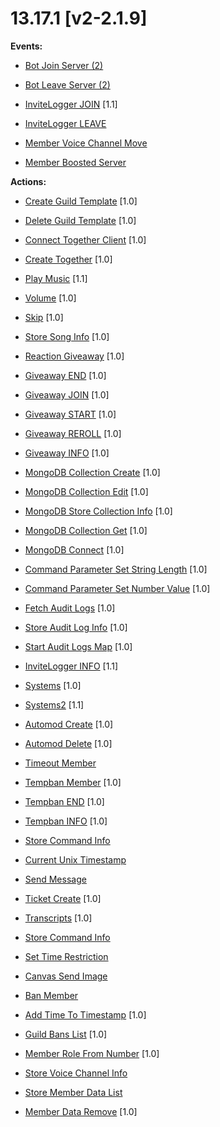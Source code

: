 # 13.17.1 [v2-2.1.9]

**Events:**

- [Bot Join Server (2)](https://github.com/Gotowka/mydbm/blob/v2/events/bot_join_server.js)

- [Bot Leave Server (2)](https://github.com/Gotowka/mydbm/blob/v2/events/bot_leave_server.js)

- [InviteLogger JOIN](https://github.com/Gotowka/mydbm/blob/v2/events/invitelogger-join.js) [1.1]

- [InviteLogger LEAVE](https://github.com/Gotowka/mydbm/blob/v2/events/invitelogger-leave.js)

- [Member Voice Channel Move](https://github.com/Gotowka/mydbm/blob/v2/events/member_voice_move.js)

- [Member Boosted Server](https://github.com/Gotowka/mydbm/blob/v2/events/member_boosted_server_EVT.js)


**Actions:**

- [Create Guild Template](https://github.com/Gotowka/mydbm/blob/v2/actions/create_guild_template.js) [1.0]

- [Delete Guild Template](https://github.com/Gotowka/mydbm/blob/v2/actions/delete_guild_template.js) [1.0]

- [Connect Together Client](https://github.com/Gotowka/mydbm/blob/v2/actions/connect_together_client.js) [1.0]

- [Create Together](https://github.com/Gotowka/mydbm/blob/v2/actions/create_together.js) [1.0]

- [Play Music](https://github.com/Gotowka/mydbm/blob/v2/actions/play_music.js) [1.1]

- [Volume](https://github.com/Gotowka/mydbm/blob/v2/actions/volume.js) [1.0]

- [Skip](https://github.com/Gotowka/mydbm/blob/v2/actions/skip.js) [1.0]

- [Store Song Info](https://github.com/Gotowka/mydbm/blob/v2/actions/store_song_info.js) [1.0]

- [Reaction Giveaway](https://github.com/Gotowka/mydbm/blob/v2/actions/giveaway_create.js) [1.0]

- [Giveaway END](https://github.com/Gotowka/mydbm/blob/v2/actions/gend.js) [1.0]

- [Giveaway JOIN](https://github.com/Gotowka/mydbm/blob/v2/actions/gjoin.js) [1.0]

- [Giveaway START](https://github.com/Gotowka/mydbm/blob/v2/actions/gstart.js) [1.0]

- [Giveaway REROLL](https://github.com/Gotowka/mydbm/blob/v2/actions/greroll.js) [1.0]

- [Giveaway INFO](https://github.com/Gotowka/mydbm/blob/v2/actions/ginfo.js) [1.0]

- [MongoDB Collection Create](https://github.com/Gotowka/mydbm/blob/v3/actions/mongodb_collection_create.js) [1.0]

- [MongoDB Collection Edit](https://github.com/Gotowka/mydbm/blob/v3/actions/mongodb_collection_edit.js) [1.0]

- [MongoDB Store Collection Info](https://github.com/Gotowka/mydbm/blob/v3/actions/mongodb_store_collection_info.js) [1.0]

- [MongoDB Collection Get](https://github.com/Gotowka/mydbm/blob/v3/actions/mongodb_collection_get.js) [1.0]

- [MongoDB Connect](https://github.com/Gotowka/mydbm/blob/v3/actions/mongodb_connect.js) [1.0]

- [Command Parameter Set String Length](https://github.com/Gotowka/mydbm/blob/v3/actions/command_param_set_length.js) [1.0]

- [Command Parameter Set Number Value](https://github.com/Gotowka/mydbm/blob/v3/actions/command_param_set_value.js) [1.0]

- [Fetch Audit Logs](https://github.com/Gotowka/mydbm/blob/v2/actions/fetch_audit_logs.js) [1.0]

- [Store Audit Log Info](https://github.com/Gotowka/mydbm/blob/v2/actions/store_audit_log_info.js) [1.0]

- [Start Audit Logs Map](https://github.com/Gotowka/mydbm/blob/v2/actions/start_audit_logs_map.js) [1.0]

- [InviteLogger INFO](https://github.com/Gotowka/mydbm/blob/v2/actions/loggerinfo.js) [1.1]

- [Systems](https://github.com/Gotowka/mydbm/blob/v2/actions/systems.js) [1.0]

- [Systems2](https://github.com/Gotowka/mydbm/blob/v2/actions/systems2.js) [1.1]

- [Automod Create](https://github.com/Gotowka/mydbm/blob/v2/actions/automod_create.js) [1.0]

- [Automod Delete](https://github.com/Gotowka/mydbm/blob/v2/actions/automod_delete.js) [1.0]

- [Timeout Member](https://github.com/Gotowka/mydbm/blob/v2/actions/timeout_member.js)

- [Tempban Member](https://github.com/Gotowka/mydbm/blob/v2/actions/tempban_member.js) [1.0]

- [Tempban END](https://github.com/Gotowka/mydbm/blob/v2/actions/tempban_end.js) [1.0]

- [Tempban INFO](https://github.com/Gotowka/mydbm/blob/v2/actions/tempban_info.js) [1.0]

- [Store Command Info](https://github.com/Gotowka/mydbm/blob/v2/actions/store_command_info_MOD.js)

- [Current Unix Timestamp](https://github.com/Gotowka/mydbm/blob/v2/actions/current_unix_timestamp.js)

- [Send Message](https://github.com/Gotowka/mydbm/blob/v2/actions/send_message.js)

- [Ticket Create](https://github.com/Gotowka/mydbm/blob/v2/actions/ticket_manager.js) [1.0]

- [Transcripts](https://github.com/Gotowka/mydbm/blob/v2/actions/transcripts.js) [1.0]

- [Store Command Info](https://github.com/Gotowka/mydbm/blob/v2/actions/store_command_info_MOD.js)

- [Set Time Restriction](https://github.com/Gotowka/mydbm/blob/v2/actions/set_time_restriction_MOD.js)

- [Canvas Send Image](https://github.com/Gotowka/mydbm/blob/v2/actions/canvas_send_image_MOD.js)

- [Ban Member](https://github.com/Gotowka/mydbm/blob/v2/actions/ban_member.js)

- [Add Time To Timestamp](https://github.com/Gotowka/mydbm/blob/v2/actions/add_time_to_timestamp.js) [1.0]

- [Guild Bans List](https://github.com/Gotowka/mydbm/blob/v2/actions/guild_bans_list.js) [1.0]

- [Member Role From Number](https://github.com/Gotowka/mydbm/blob/v2/actions/get_member_role_from_number.js) [1.0]

- [Store Voice Channel Info](https://github.com/Gotowka/mydbm/blob/v2/actions/store_voice_channel_info.js)

- [Store Member Data List](https://github.com/Gotowka/mydbm/blob/v2/actions/member_data_list_MOD.js)

- [Member Data Remove](https://github.com/Gotowka/mydbm/blob/v2/actions/member_data_remove.js) [1.0]